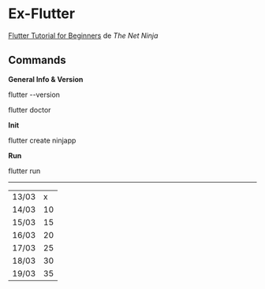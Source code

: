 # Ex-Flutter

[Flutter Tutorial for Beginners](https://www.youtube.com/playlist?list=PL4cUxeGkcC9jLYyp2Aoh6hcWuxFDX6PBJ) de *The Net Ninja*

## Commands

**General Info & Version**

flutter --version

flutter doctor

**Init**

flutter create ninjapp

**Run**

flutter run

***

|||
|-|-|
13/03|x
14/03|10
15/03|15
16/03|20
17/03|25
18/03|30
19/03|35